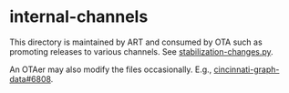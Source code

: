 # internal-channels
This directory is maintained by ART and consumed by OTA such as promoting releases to various channels. See [stabilization-changes.py](hack/stabilization-changes.py).

An OTAer may also modify the files occasionally. E.g., [cincinnati-graph-data#6808](https://github.com/DavidHurta/cincinnati-graph-data/commit/ef503aa2b0589fd808ca35e3aed50c123a920705#diff-9843fccf4355b6cf681933687087a8c876e46b7c326fe14d4a47ffa432ae077aR618).
